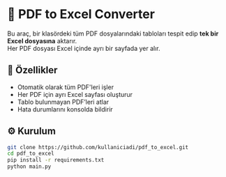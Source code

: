 # 📄 PDF to Excel Converter

Bu araç, bir klasördeki tüm PDF dosyalarındaki tabloları tespit edip **tek bir Excel dosyasına** aktarır.  
Her PDF dosyası Excel içinde ayrı bir sayfada yer alır.

## 🚀 Özellikler
- Otomatik olarak tüm PDF'leri işler  
- Her PDF için ayrı Excel sayfası oluşturur  
- Tablo bulunmayan PDF’leri atlar  
- Hata durumlarını konsolda bildirir

## ⚙️ Kurulum

```bash
git clone https://github.com/kullaniciadi/pdf_to_excel.git
cd pdf_to_excel
pip install -r requirements.txt
python main.py
